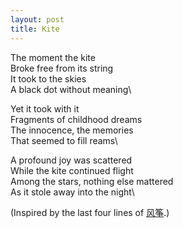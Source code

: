 ```yaml
---
layout: post
title: Kite
---
```


The moment the kite\
Broke free from its string\
It took to the skies\
A black dot without meaning\

Yet it took with it\
Fragments of childhood dreams\
The innocence, the memories\
That seemed to fill reams\

A profound joy was scattered\
While the kite continued flight\
Among the stars, nothing else mattered\
As it stole away into the night\

(Inspired by the last four lines of [风筝](https://www.cpcll.sg/xinkongxia/fengzheng).)
